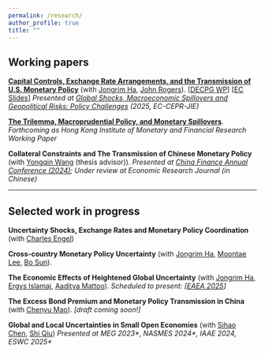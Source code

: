 ```yaml
---
permalink: /research/
author_profile: true
title: ""
---
```





## Working papers

[**Capital Controls, Exchange Rate Arrangements, and the Transmission of U.S. Monetary Policy**](https://papers.ssrn.com/sol3/papers.cfm?abstract_id=5599312) (with [Jongrim Ha](https://www.jongrimha.com/), [John Rogers](https://www.johnrogerseconomist.net/)). [[DECPG WP](https://documents.worldbank.org/en/publication/documents-reports/documentdetail/099737510042356177/idu0d0f72eff0c5f40430109e25085e3858b298c)] [[EC Slides](https://b1scrape.westeurope.cloudapp.azure.com/conf/2025/slides/I_JongrimHa.pdf)]
*Presented at [Global Shocks, Macroeconomic Spillovers and Geopolitical Risks: Policy Challenges](https://cepr.org/events/global-shocks-macroeconomic-spillovers-and-geopolitical-risks-policy-challenges) (2025, EC-CEPR-JIE)*

[**The Trilemma, Macroprudential Policy, and Monetary Spillovers**](https://papers.ssrn.com/sol3/papers.cfm?abstract_id=5538878).
*Forthcoming as Hong Kong Institute of Monetary and Financial Research Working Paper*

**Collateral Constraints and The Transmission of Chinese Monetary Policy** (with [Yongqin Wang](https://fisf.fudan.edu.cn/en_show-112-156.html) (thesis advisor)).
*Presented at [China Finance Annual Conference (2024)](http://www.jryj.org.cn/CN/news/news104.shtml); Under review at Economic Research Journal (in Chinese)*


- - -

<!--**5. Winners and Losers from U.S.-China Tension**-->



## Selected work in progress

**Uncertainty Shocks, Exchange Rates and Monetary Policy Coordination** (with [Charles Engel](https://users.ssc.wisc.edu/~cengel/))

**Cross-country Monetary Policy Uncertainty** (with [Jongrim Ha](https://www.jongrimha.com/), [Moontae Lee](https://business.uic.edu/profiles/lee-moontae/), [Bo Sun](https://sites.google.com/site/bosun09/home)).

**The Economic Effects of Heightened Global Uncertainty** (with [Jongrim Ha](https://www.jongrimha.com/), [Ergys Islamaj](https://www.worldbank.org/en/about/people/e/ergys-islamaj), [Aaditya Mattoo](https://www.worldbank.org/en/about/people/a/aaditya-mattoo)). *Scheduled to present: [[EAEA 2025](https://www.eaeaweb.com/)]*

**The Excess Bond Premium and Monetary Policy Transmission in China** (with [Chenyu Mao](https://sites.google.com/view/chenyu-sophia-mao/home-page)). *[draft coming soon!]*

**Global and Local Uncertainties in Small Open Economies** (with [Sihao Chen](https://chensihao.weebly.com/research.html), [Shi Qiu](https://sites.google.com/view/shiqiu))
*Presented at MEG 2023\*, NASMES 2024\*,  IAAE 2024, ESWC 2025\**

<!-- **Structural Monetary Policy, Quantitative Easing, and Collateral Constraints: A Tale of Two Central Banks** (*draft upon request*) -->

<!-- My research motivation is to develop a theory that captures the interaction and spillover effects of monetary policies between U.S. (Home) and China (Foreign). The model builds on [Geanakoplos & Wang (2020)](https://www.aeaweb.org/articles?id=10.1257/mac.20180484) (GW) and extends it to include the Foreign central bank's risky asset purchases -- in reality,  the PBC's Structural Monetary Policy (SMP). To make the PBC's asset purchase meaningful, I deviate from GW's original No-borrowing environment to assume Foreign as a Leverage Economy. Additionally, to generate persistent ``collateral gap'' in the free-trade equilibrium, one needs to assume more sophisticated financial system in the U.S. To make progress, I adopt the Tranching Economy setting of [Fostel, Geanakoplos & Phelan (2023)](https://papers.ssrn.com/sol3/papers.cfm?abstract_id=2921456). The nonlinear equation system is established and interaction effects between the Fed's QE and PBC's SMP are investigated. -->

<!-- **The Impossible Trinity, Monetary Policy Spillover, and Collateral Constraint** (*draft upon request*) -->

<!-- This paper studies Mundell-Fleming's impossible trinity in a two-country endogenous collateral equilibrium model with monetary policy. The Home country (thought of as U.S.) is a Tranching economy, with monetary authority engaging in risky asset purchases and free capital movements. The Foreign is a Leverage economy, with capital control (CC) tax imposed on international asset purchases (inflows or outflows), and nominal exchange rate intervened by the central bank (FXI). I study the implications on how CC and FXI affect the spillover effects of Home monetary policy to Foreign asset price, which is tested empirically in my capital control paper (Ha, Liu & Rogers, 2025). -->



<!--*Abstract*: We construct the Excess Bond Premium (EBP) measure for China, a representative macro indicator of risk-bearing capacity of financial market. As a by-product, we infer micro-level external financing costs via firm-level EBP. Crucially, in the construction of distance-to-default, we follow the framework of Geng and Pan (2024) to adjust for the SOE premium. We then apply identification via fat-tailed distribution to identify Chinese monetary policy shocks, and investigate the heterogeneous transmission of multi-dimensional PBOC shocks, through the lens of the firm-level EBP. We document that transmission effects of conventional PBC shocks decline with the firm-level EBP, consistent with Ottonello and Winberry (2020), while the transmission effects of balance-sheet dimension of PBC shocks increase with firm-level EBP, as a novel new finding. -->



<!-- **The Credit Surface and Monetary Policy in China** -->

<!-- The credit surface is a major concept proposed by [Geanakoplos (2016)](https://www.elibrary.imf.org/display/book/9780262034623/ch015.xml), and has been proven to be crucial for monetary policy transmission. This research quantifies the credit surface in China, aiming to provide practical guidance for PBC's monetary policy and macroprudential implementation. -->
